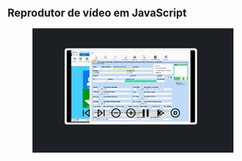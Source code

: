## Reprodutor de vídeo em JavaScript

<p align="center">
  <img alt="letmeask" src="Screenshot_14.png" width="80%">
</p>
